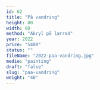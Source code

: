 ```yaml
---
id: 62
title: "På vandring"
height: 80
width: 60
method: "Akryl på lærred"
year: 2022
price: "5400"
status: ""
fileName: "2022-paa-vandring.jpg"
medie: "painting"
draft: "false"
slug: "paa-vandring"
weight: "40"
---
```

